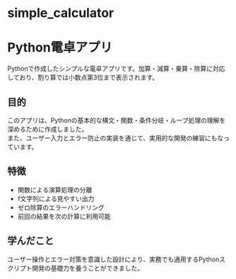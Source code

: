 # simple_calculator

# Python電卓アプリ

Pythonで作成したシンプルな電卓アプリです。加算・減算・乗算・除算に対応しており、割り算では小数点第3位まで表示されます。

## 目的
このアプリは、Pythonの基本的な構文・関数・条件分岐・ループ処理の理解を深めるために作成しました。  
また、ユーザー入力とエラー防止の実装を通じて、実用的な開発の練習にもなっています。

## 特徴
- 関数による演算処理の分離
- f文字列による見やすい出力
- ゼロ除算のエラーハンドリング
- 前回の結果を次の計算に利用可能

## 学んだこと
ユーザー操作とエラー対策を意識した設計により、実務でも通用するPythonスクリプト開発の基礎力を養うことができました。
